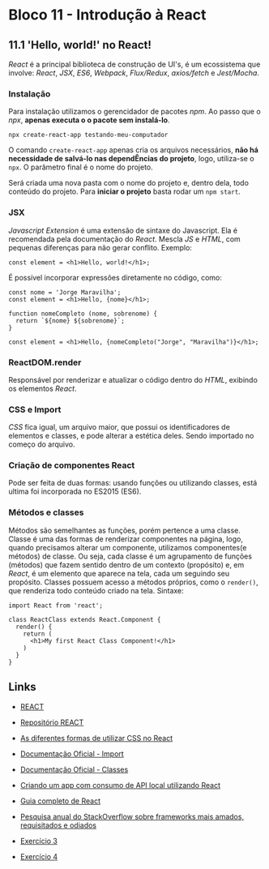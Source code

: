 # Bloco 11 - Introdução à React

## 11.1 'Hello, world!' no React!

*React* é a principal biblioteca de construção de UI's, é um ecossistema que involve: *React*, *JSX*, *ES6*, *Webpack*, *Flux/Redux*, *axios/fetch* e *Jest/Mocha*.

### Instalação

Para instalação utilizamos o gerencidador de pacotes *npm*. Ao passo que o *npx*, **apenas executa o o pacote sem instalá-lo**.

```
npx create-react-app testando-meu-computador
```

O comando `create-react-app` apenas cria os arquivos necessários, **não há necessidade de salvá-lo nas dependÊncias do projeto**, logo, utiliza-se o `npx`. O parâmetro final é o nome do projeto.

Será criada uma nova pasta com o nome do projeto e, dentro dela, todo conteúdo do projeto. Para **iniciar o projeto** basta rodar um `npm start`.

### JSX

*Javascript Extension* é uma extensão de sintaxe do Javascript. Ela é recomendada pela documentação do *React*. Mescla *JS* e *HTML*, com pequenas diferenças para não gerar conflito. Exemplo:

```
const element = <h1>Hello, world!</h1>;
```

É possível incorporar expressões diretamente no código, como:

```
const nome = 'Jorge Maravilha';
const element = <h1>Hello, {nome}</h1>;
```
```
function nomeCompleto (nome, sobrenome) {
  return `${nome} ${sobrenome}`;
}

const element = <h1>Hello, {nomeCompleto("Jorge", "Maravilha")}</h1>;
```

### ReactDOM.render

Responsável por renderizar e atualizar o código dentro do *HTML*, exibindo os elementos *React*.

### CSS e Import

*CSS* fica igual, um arquivo maior, que possui os identificadores de elementos e classes, e pode alterar a estética deles. Sendo importado no começo do arquivo.

### Criação de componentes React

Pode ser feita de duas formas: usando funções ou utilizando classes, está ultima foi incorporada no ES2015 (ES6).

### Métodos e classes

Métodos são semelhantes as funções, porém pertence a uma classe. Classe é uma das formas de renderizar componentes na página, logo, quando precisamos alterar um componente, utilizamos componentes(e métodos) de classe. Ou seja, cada classe é um agrupamento de funções (métodos) que fazem sentido dentro de um contexto (propósito) e, em *React*, é um elemento que aparece na tela, cada um seguindo seu propósito.
Classes possuem acesso a métodos próprios, como o `render()`, que renderiza todo conteúdo criado na tela.
Sintaxe:

```
import React from 'react';

class ReactClass extends React.Component {
  render() {
    return (
      <h1>My first React Class Component!</h1>
    )
  }
}
```

## Links

- [REACT](https://pt-br.reactjs.org/)
- [Repositório REACT](https://github.com/facebook/react)

- [As diferentes formas de utilizar CSS no React](https://www.w3schools.com/react/react_css.asp)
- [Documentação Oficial - Import](https://developer.mozilla.org/pt-BR/docs/Web/JavaScript/Reference/Statements/import)
- [Documentação Oficial - Classes](https://developer.mozilla.org/en-US/docs/Web/JavaScript/Reference/Classes)
- [Criando um app com consumo de API local utilizando React](https://medium.com/better-programming/creating-a-simple-app-with-react-js-f6aa88998952)
- [Guia completo de React](https://tableless.com.br/guia-completo-react-ecossistema/)
- [Pesquisa anual do StackOverflow sobre frameworks mais amados, requisitados e odiados](https://insights.stackoverflow.com/survey/2019#technology-_-most-loved-dreaded-and-wanted-web-frameworks)

- [Exercício 3](https://www.freecodecamp.org/learn/front-end-libraries/react/)
- [Exercício 4](https://codepen.io/nathansebhastian/pen/qgOJKe)